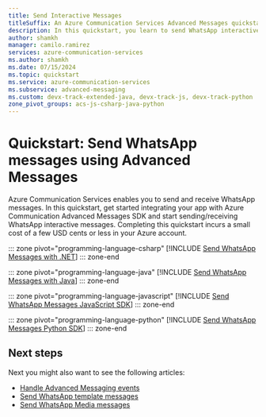 ```yaml
---
title: Send Interactive Messages
titleSuffix: An Azure Communication Services Advanced Messages quickstart
description: In this quickstart, you learn to send WhatsApp interactive messages using Azure Communication Services Advanced Messages sdk.
author: shamkh
manager: camilo.ramirez
services: azure-communication-services
ms.author: shamkh
ms.date: 07/15/2024
ms.topic: quickstart
ms.service: azure-communication-services
ms.subservice: advanced-messaging
ms.custom: devx-track-extended-java, devx-track-js, devx-track-python
zone_pivot_groups: acs-js-csharp-java-python
---
```


# Quickstart: Send WhatsApp messages using Advanced Messages

Azure Communication Services enables you to send and receive WhatsApp messages. In this quickstart, get started integrating your app with Azure Communication Advanced Messages SDK and start sending/receiving WhatsApp interactive messages. Completing this quickstart incurs a small cost of a few USD cents or less in your Azure account.

::: zone pivot="programming-language-csharp"
[!INCLUDE [Send WhatsApp Messages with .NET](./includes/interactive/messages-quickstart-interactive-messages-net.md)]
::: zone-end

::: zone pivot="programming-language-java"
[!INCLUDE [Send WhatsApp Messages with Java](./includes/interactive/messages-quickstart-interactive-messages-java.md)]
::: zone-end

::: zone pivot="programming-language-javascript"
[!INCLUDE [Send WhatsApp Messages JavaScript SDK](./includes/interactive/messages-quickstart-interactive-messages-js.md)]
::: zone-end

::: zone pivot="programming-language-python"
[!INCLUDE [Send WhatsApp Messages Python SDK](./includes/interactive/messages-quickstart-interactive-messages-python.md)]
::: zone-end

## Next steps

Next you might also want to see the following articles:

- [Handle Advanced Messaging events](./handle-advanced-messaging-events.md)
- [Send WhatsApp template messages](../../../quickstarts/advanced-messaging/whatsapp/template-messages.md)
- [Send WhatsApp Media messages](../../../quickstarts/advanced-messaging/whatsapp/get-started.md)
